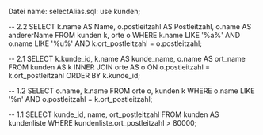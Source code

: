 Datei name: selectAlias.sql: 
use kunden;

-- 2.2
    SELECT k.name AS Name, o.postleitzahl AS Postleitzahl, o.name AS andererName
    FROM kunden k, orte o WHERE k.name 
    LIKE '%a%' AND o.name LIKE '%u%' AND k.ort_postleitzahl = o.postleitzahl;

-- 2.1
SELECT k.kunde_id, k.name AS kunde_name, o.name AS ort_name 
FROM kunden AS k
INNER JOIN orte AS o 
ON o.postleitzahl = k.ort_postleitzahl 
ORDER BY k.kunde_id;

-- 1.2
SELECT o.name, k.name FROM orte o, kunden k 
WHERE o.name LIKE '%n' AND o.postleitzahl = k.ort_postleitzahl;

-- 1.1
SELECT kunde_id, name, ort_postleitzahl 
FROM kunden AS kundenliste 
WHERE kundenliste.ort_postleitzahl > 80000;